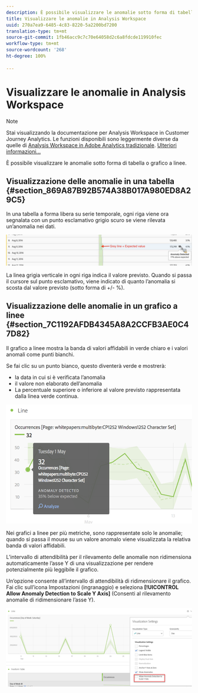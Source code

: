 ```yaml
---
description: È possibile visualizzare le anomalie sotto forma di tabella o grafico a linee.
title: Visualizzare le anomalie in Analysis Workspace
uuid: 270a7ea9-6485-4c83-8220-5a2200bd7200
translation-type: tm+mt
source-git-commit: 1fb46acc9c7c70e64058d2c6a8fdcde119910fec
workflow-type: tm+mt
source-wordcount: '268'
ht-degree: 100%

---
```



# Visualizzare le anomalie in Analysis Workspace

>[!NOTE]
>
>Stai visualizzando la documentazione per Analysis Workspace in Customer Journey Analytics. Le funzioni disponibili sono leggermente diverse da quelle di [Analysis Workspace in Adobe Analytics tradizionale](https://docs.adobe.com/content/help/it-IT/analytics/analyze/analysis-workspace/home.html). [Ulteriori informazioni...](/help/getting-started/cja-aa.md)

È possibile visualizzare le anomalie sotto forma di tabella o grafico a linee.

## Visualizzazione delle anomalie in una tabella {#section_869A87B92B574A38B017A980ED8A29C5}

In una tabella a forma libera su serie temporale, ogni riga viene ora segnalata con un punto esclamativo grigio scuro se viene rilevata un’anomalia nei dati.

![](assets/anomaly_detected.png)

La linea grigia verticale in ogni riga indica il valore previsto. Quando si passa il cursore sul punto esclamativo, viene indicato di quanto l’anomalia si scosta dal valore previsto (sotto forma di +/- %).

## Visualizzazione delle anomalie in un grafico a linee {#section_7C1192AFDB4345A8A2CCFB3AE0C47D82}

Il grafico a linee mostra la banda di valori affidabili in verde chiaro e i valori anomali come punti bianchi.

Se fai clic su un punto bianco, questo diventerà verde e mostrerà:

* la data in cui si è verificata l’anomalia
* il valore non elaborato dell’anomalia
* La percentuale superiore o inferiore al valore previsto rappresentata dalla linea verde continua.

<!--* The Analyze link to start [Contribution Analysis](/help/analysis-workspace/virtual-analyst/contribution-analysis/ca-tokens.md).-->

![](assets/anomaly_linechart.png)

Nei grafici a linee per più metriche, sono rappresentate solo le anomalie; quando si passa il mouse su un valore anomalo viene visualizzata la relativa banda di valori affidabili.

L’intervallo di attendibilità per il rilevamento delle anomalie non ridimensiona automaticamente l’asse Y di una visualizzazione per rendere potenzialmente più leggibile il grafico.

Un’opzione consente all’intervallo di attendibilità di ridimensionare il grafico. Fai clic sull’icona Impostazioni (ingranaggio) e seleziona **[!UICONTROL Allow Anomaly Detection to Scale Y Axis]** (Consenti al rilevamento anomalie di ridimensionare l’asse Y).

![](assets/scale-y-axis.png)

